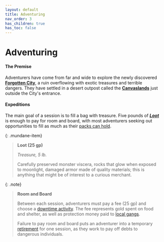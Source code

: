 ```yaml
---
layout: default
title: Adventuring
nav_order: 3
has_children: true
has_toc: false
---
```


# Adventuring

#### The Premise

Adventurers have come from far and wide to explore the newly discovered [**Forgotten City**](../the_frontier/city_below), a ruin overflowing with exotic treasures and terrible dangers. They have settled in a desert outpost called the [**Canvaslands**](../the_frontier/canvaslands/index) just outside the City's entrance.

#### Expeditions

The main goal of a session is to fill a bag with treasure. Five pounds of [***Loot***](loot) is enough to pay for room and board, with most adventurers seeking out opportunities to fill as much as their [packs can hold](../gear/index#pack-limitations).

{: .mundane-item}
> **Loot (25 gp)**
>
> *Treasure, 5 lb.*
>
> Carefully preserved monster viscera, rocks that glow when exposed to moonlight, damaged armor made of quality materials; this is anything that might be of interest to a curious merchant.


{: .note}
> **Room and Board**
>
> Between each session, adventurers must pay a fee (25 gp) and choose a [downtime activity](downtime/index). The fee represents gold spent on food and shelter, as well as protection money paid to [local gangs](../the_frontier/canvaslands/corsairs).
>
> Failure to pay room and board puts an adventurer into a temporary [retirement](death#backfill) for one session, as they work to pay off debts to dangerous individuals.

<!-- #### Diving Deeper

As parties become better established and [better equipped](../gear/index) they'll be able to dig deeper into the City's mysteries. They may stumble across [swords that speak](../more/magic_items/minor_sentient_weapons), [gods that walk the land](../the_frontier/city_dwellers/devil_princes), and other oddities with the power to throw Naevis into chaos. [Powerful nations](../the_frontier/greenlands/elves) are likely to take an interest in such things.  -->
